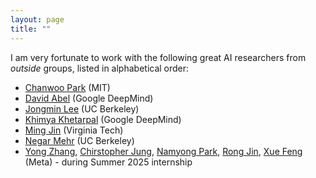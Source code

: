 ```yaml
---
layout: page
title: ""
---
```


I am very fortunate to work with the following great AI researchers from _outside_ groups, listed in alphabetical order:

- [Chanwoo Park](https://chanwoo-park-official.github.io/) (MIT)
- [David Abel](https://david-abel.github.io/) (Google DeepMind)
- [Jongmin Lee](https://www.jmlee.kr/) (UC Berkeley)
- [Khimya Khetarpal](https://kkhetarpal.github.io/) (Google DeepMind)
- [Ming Jin](http://www.jinming.tech/) (Virginia Tech)
- [Negar Mehr](https://negarmehr.com) (UC Berkeley)
- [Yong Zhang](https://nickyongzhang.github.io/), [Chirstopher Jung](https://www.chrisjung.net/), [Namyong Park](https://namyongpark.github.io/), [Rong Jin](https://openreview.net/profile?id=%7ERong_Jin3), [Xue Feng](https://scholar.google.com/citations?user=dkkkj9wAAAAJ&hl=en) (Meta) - during Summer 2025 internship
